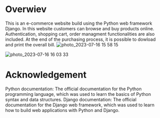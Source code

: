 # Overwiev
This is an e-commerce website build using the Python web framework Django. In this website customers can browse and buy products online. 
Authentication, shopping cart, order managment functionalities are also included. At the end of the purchasing process, it is possible to dowload and print the overall bill.
![photo_2023-07-16 15 58 15](https://github.com/MurotovichSh/Django-ecom/assets/124291194/267d13f0-34ab-4662-8181-20e536af0662)

![photo_2023-07-16 16 03 33](https://github.com/MurotovichSh/Django-ecom/assets/124291194/387b4b81-a3c5-4fdc-bc0c-6d06e3e7b69c)

# Acknowledgement
Python documentation: The official documentation for the Python programming language, which was used to learn the basics of Python syntax and data structures.
Django documentation: The official documentation for the Django web framework, which was used to learn how to build web applications with Python and Django.
